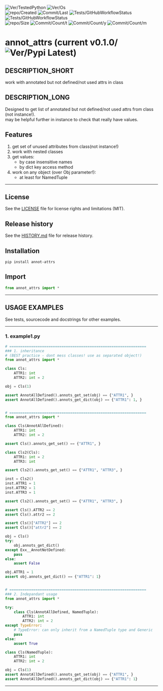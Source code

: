 ![Ver/TestedPython](https://img.shields.io/pypi/pyversions/annot_attrs)
![Ver/Os](https://img.shields.io/badge/os_development-Windows-blue)  
![repo/Created](https://img.shields.io/github/created-at/centroid457/annot_attrs)
![Commit/Last](https://img.shields.io/github/last-commit/centroid457/annot_attrs)
![Tests/GitHubWorkflowStatus](https://github.com/centroid457/annot_attrs/actions/workflows/test_linux.yml/badge.svg)
![Tests/GitHubWorkflowStatus](https://github.com/centroid457/annot_attrs/actions/workflows/test_windows.yml/badge.svg)  
![repo/Size](https://img.shields.io/github/repo-size/centroid457/annot_attrs)
![Commit/Count/t](https://img.shields.io/github/commit-activity/t/centroid457/annot_attrs)
![Commit/Count/y](https://img.shields.io/github/commit-activity/y/centroid457/annot_attrs)
![Commit/Count/m](https://img.shields.io/github/commit-activity/m/centroid457/annot_attrs)

# annot_attrs (current v0.1.0/![Ver/Pypi Latest](https://img.shields.io/pypi/v/annot_attrs?label=pypi%20latest))

## DESCRIPTION_SHORT
work with annotated but not defined/not used attrs in class

## DESCRIPTION_LONG
Designed to get list of annotated but not defined/not used attrs from class (not instance!).  
    may be helpful further in instance to check that really have values.


## Features
1. get set of unused attributes from class(not instance!)  
2. work with nested classes  
3. get values:  
	- by case insensitive names  
	- by dict key access method  
4. work on any object (over Obj parameter!):  
	- at least for NamedTuple  


********************************************************************************
## License
See the [LICENSE](LICENSE) file for license rights and limitations (MIT).


## Release history
See the [HISTORY.md](HISTORY.md) file for release history.


## Installation
```commandline
pip install annot-attrs
```


## Import
```python
from annot_attrs import *
```


********************************************************************************
## USAGE EXAMPLES
See tests, sourcecode and docstrings for other examples.  

------------------------------
### 1. example1.py
```python
# ===============================================================
### 1. inheritance
# (BEST practice - dont mess classes! use as separated object!)
from annot_attrs import *

class Cls:
    ATTR1: int
    ATTR2: int = 2

obj = Cls(1)

assert AnnotAllDefined().annots_get_set(obj) == {"ATTR1", }
assert AnnotAllDefined().annots_get_dict(obj) == {"ATTR1": 1, }


# ===============================================================
from annot_attrs import *

class Cls(AnnotAllDefined):
    ATTR1: int
    ATTR2: int = 2

assert Cls().annots_get_set() == {"ATTR1", }

class Cls2(Cls):
    ATTR1: int = 2
    ATTR3: int

assert Cls2().annots_get_set() == {"ATTR1", "ATTR3", }

inst = Cls2()
inst.ATTR1 = 1
inst.ATTR2 = 1
inst.ATTR3 = 1

assert Cls2().annots_get_set() == {"ATTR1", "ATTR3", }

assert Cls().ATTR2 == 2
assert Cls().attr2 == 2

assert Cls()["ATTR2"] == 2
assert Cls()["attr2"] == 2

obj = Cls()
try:
    obj.annots_get_dict()
except Exx__AnnotNotDefined:
    pass
else:
    assert False

obj.ATTR1 = 1
assert obj.annots_get_dict() == {"ATTR1": 1}


# ===============================================================
### 2. Indepandant usage
from annot_attrs import *

try:
    class Cls(AnnotAllDefined, NamedTuple):
        ATTR1: int
        ATTR2: int = 2
except TypeError:
    # TypeError: can only inherit from a NamedTuple type and Generic
    pass
else:
    assert True

class Cls(NamedTuple):
    ATTR1: int
    ATTR2: int = 2

obj = Cls(1)
assert AnnotAllDefined().annots_get_set(obj) == {"ATTR1", }
assert AnnotAllDefined().annots_get_dict(obj) == {"ATTR1": 1}
```

********************************************************************************
